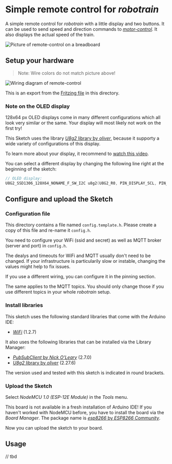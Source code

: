 # Simple remote control for _robotrain_

A simple remote control for _robotrain_ with a little display and two buttons. It can be used to send speed and direction commands to [_motor-control_](../motor-control). It also displays the actual speed of the train.


![Picture of remote-control on a breadboard](remote-control_picture.jpg)


## Setup your hardware

> Note: Wire colors do not match picture above!

![Wiring diagram of remote-control](remote-control_bb.png)

This is an export from the [Fritzing file](remote-contorl.fzz) in this directory.

### Note on the OLED display

128x64 px OLED displays come in many different configurations which all look very similar or the same. Your display will most likely not work on the first try!

This Sketch uses the library [_U8g2_ library by _oliver_](https://github.com/olikraus/u8g2), because it supporty a wide variety of configurations of this display.

To learn more about your display, it recommend to [watch this video](https://www.youtube.com/watch?v=0ZNhzXrhBVA).

You can select a different display by changing the following line right at the beginning of the sketch:

```C
// OLED display:
U8G2_SSD1306_128X64_NONAME_F_SW_I2C u8g2(U8G2_R0, PIN_DISPLAY_SCL, PIN_DISPLAY_SDA, U8X8_PIN_NONE);
```

## Configure and upload the Sketch

### Configuration file

This directory contains a file named `config.template.h`. Please create a copy of this file and re-name it `config.h`.

You need to configure your WiFi (ssid and secret) as well as MQTT broker (server and port) in `config.h`.

The dealys and timeouts for WiFi and MQTT usually don't need to be changed. If your infrastructure is particularily slow or instable, changing the values might help to fix issues.

If you use a different wiring, you can configure it in the pinning section.

The same applies to the MQTT topics. You should only change those if you use different topics in your whole _robotrain_ setup.

### Install libraries

This sketch uses the following standard libraries that come with the Arduino IDE:

* [_WiFi_](https://www.arduino.cc/en/Reference/WiFi) (1.2.7)

It also uses the following libraries that can be installed via the Library Manager:

* [_PubSubClient_ by _Nick O'Leary_](https://pubsubclient.knolleary.net/) (2.7.0)
* [_U8g2_ library by _oliver_](https://github.com/olikraus/u8g2) (2.27.6)

The version used and tested with this sketch is indicated in round brackets.

### Upload the Sketch

Select _NodeMCU 1.0 (ESP-12E Module)_ in the _Tools_ menu. 

This board is not available in a fresh installation of Arduino IDE! If you haven't worked with NodeMCU before, you have to install the board via the _Board Manager_. The package name is [_esp8266_ by _ESP8266 Community_](https://github.com/esp8266/Arduino).

Now you can upload the sketch to your board.

## Usage

// tbd